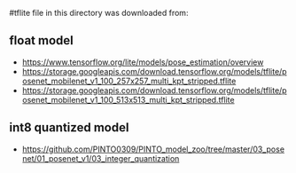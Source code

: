 #tflite file in this directory was downloaded from:

## float model
- https://www.tensorflow.org/lite/models/pose_estimation/overview
- https://storage.googleapis.com/download.tensorflow.org/models/tflite/posenet_mobilenet_v1_100_257x257_multi_kpt_stripped.tflite
- https://storage.googleapis.com/download.tensorflow.org/models/tflite/posenet_mobilenet_v1_100_513x513_multi_kpt_stripped.tflite

## int8 quantized model
- https://github.com/PINTO0309/PINTO_model_zoo/tree/master/03_posenet/01_posenet_v1/03_integer_quantization
